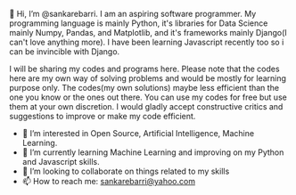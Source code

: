 👋 Hi, I’m @sankarebarri. I am an aspiring software programmer. My programming language is mainly Python, it's libraries for Data Science mainly Numpy, Pandas, and Matplotlib,
and it's frameworks mainly Django(I can't love anything more). I have been learning Javascript recently too so i can be invincible with Django.

I will be sharing my codes and programs here. Please note that the codes here are my own way of solving problems and would be mostly for learning purpose only. 
The codes(my own solutions) maybe less efficient than the one you know or the ones out there. You can use my codes for free but use them at your own discretion.
I would gladly accept constructive critics and suggestions to improve or make my code efficient.

- 👀 I’m interested in Open Source, Artificial Intelligence, Machine Learning.
- 🌱 I’m currently learning Machine Learning and improving on my Python and Javascript skills.
- 💞️ I’m looking to collaborate on things related to my skills
- 📫 How to reach me: sankarebarri@yahoo.com

<!---
sankarebarri/sankarebarri is a ✨ special ✨ repository because its `README.md` (this file) appears on your GitHub profile.
You can click the Preview link to take a look at your changes.
--->
